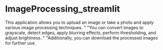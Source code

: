 # ImageProcessing_streamlit
This application allows you to upload an image or take a photo and apply various image processing techniques. "                    "You can convert images to grayscale, detect edges, apply blurring effects, perform thresholding, and adjust brightness. "                    "Additionally, you can download the processed images for further use.
